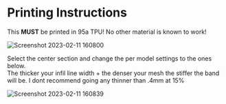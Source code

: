# Printing Instructions

This **MUST** be printed in 95a TPU! No other material is known to work!

![Screenshot 2023-02-11 160800](https://user-images.githubusercontent.com/122894651/218281517-87de6cb6-5cb7-406a-a6e7-e7b458b3c0c9.png)

Select the center section and change the per model settings to the ones below.  
The thicker your infil line width + the denser your mesh the stiffer the band will be. I dont recommend going any thinner than .4mm at 15%

![Screenshot 2023-02-11 160839](https://user-images.githubusercontent.com/122894651/218281519-f246c82e-9ab9-40a6-90f3-d9909f9db584.png)
